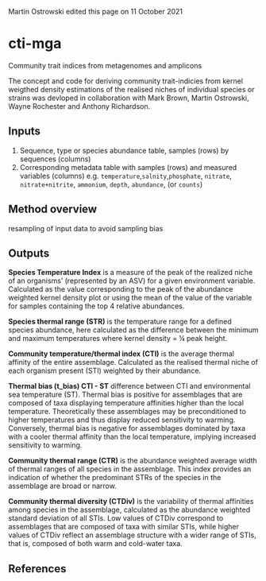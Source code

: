 Martin Ostrowski edited this page on 11 October 2021

# cti-mga
Community trait indices from metagenomes and amplicons

The concept and code for deriving community trait-indicies from kernel weigthed density 
estimations of the realised niches of individual species or strains was devloped in collaboration 
with Mark Brown, Martin Ostrowski, Wayne Rochester and Anthony Richardson. 

## Inputs

1. Sequence, type or species abundance table, samples (rows) by sequences (columns)
2. Corresponding metadata table with samples (rows) and measured variables (columns) e.g. `temperature`,`salnity`,`phosphate`, `nitrate`, `nitrate+nitrite`, `ammonium`, `depth`, `abundance`, (or `counts`)

## Method overview

resampling of input data to avoid sampling bias

## Outputs 

**Species Temperature Index** is a measure of the peak of the realized niche of an organisms’ (represented by an ASV) for a given environment variable. Calculated as the value corresponding to the peak of the abundance weighted kernel density plot or using the mean of the value of the variable for samples containing the top 4 relative abundances.

**Species thermal range (STR)** is the temperature range for a defined species abundance, here calculated as the difference between the minimum and maximum temperatures where kernel density = ¼ peak height.

**Community temperature/thermal index (CTI)** is the average thermal affinity of the entire assemblage. Calculated as the realised thermal niche of each organism present (STI) weighted by their abundance. 

**Thermal bias (t_bias) CTI - ST** difference between CTI and environmental sea temperature (ST). Thermal bias is positive for assemblages that are composed of taxa displaying temperature affinities higher than the local temperature. Theoretically these assemblages may be preconditioned to higher temperatures and thus display reduced sensitivity to warming. Conversely, thermal bias is negative for assemblages dominated by taxa with a cooler thermal affinity than the local temperature, implying increased sensitivity to warming. 

**Community thermal range (CTR)** is the abundance weighted average width of thermal ranges of all species in the assemblage. This index provides an indication of whether the predominant STRs of the species in the assemblage are broad or narrow.

**Community thermal diversity (CTDiv)**  is the variability of thermal affinities among species in the assemblage, calculated as the abundance weighted standard deviation of  all STIs. Low values of CTDiv correspond to assemblages that are composed of taxa with similar STIs, while higher values of CTDiv reflect an assemblage structure with a wider range of STIs, that is,  composed of both warm and cold-water taxa. 

## References






